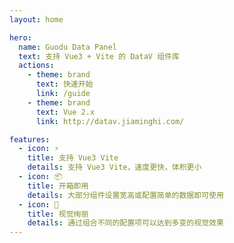 ```yaml
---
layout: home

hero:
  name: Guodu Data Panel
  text: 支持 Vue3 + Vite 的 DataV 组件库
  actions:
    - theme: brand
      text: 快速开始
      link: /guide
    - theme: brand
      text: Vue 2.x
      link: http://datav.jiaminghi.com/

features:
  - icon: ⚡️
    title: 支持 Vue3 Vite
    details: 支持 Vue3 Vite，速度更快，体积更小
  - icon: 📦
    title: 开箱即用
    details: 大部分组件设置宽高或配置简单的数据即可使用
  - icon: 🎉
    title: 视觉绚丽
    details: 通过组合不同的配置项可以达到多变的视觉效果
---
```

